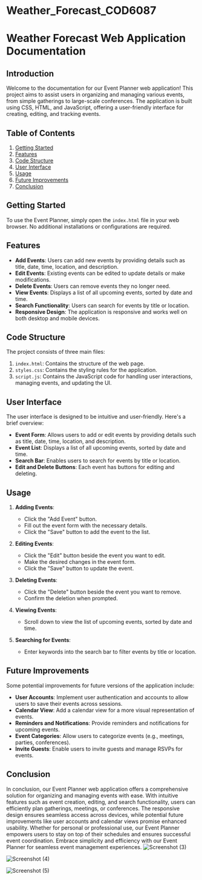 # Weather_Forecast_COD6087
# Weather Forecast Web Application Documentation

## Introduction
Welcome to the documentation for our Event Planner web application! This project aims to assist users in organizing and 
managing various events, from simple gatherings to large-scale conferences. The application is built using CSS, HTML, and JavaScript, offering a 
user-friendly interface for creating, editing, and tracking events.

## Table of Contents
1. [Getting Started](#getting-started)
2. [Features](#features)
3. [Code Structure](#code-structure)
4. [User Interface](#user-interface)
5. [Usage](#usage)
6. [Future Improvements](#future-improvements)
7. [Conclusion](#conclusion)

## Getting Started
To use the Event Planner, simply open the `index.html` file in your web browser. No additional installations or configurations are required.

## Features
- **Add Events**: Users can add new events by providing details such as title, date, time, location, and description.
- **Edit Events**: Existing events can be edited to update details or make modifications.
- **Delete Events**: Users can remove events they no longer need.
- **View Events**: Displays a list of all upcoming events, sorted by date and time.
- **Search Functionality**: Users can search for events by title or location.
- **Responsive Design**: The application is responsive and works well on both desktop and mobile devices.

## Code Structure
The project consists of three main files:
1. `index.html`: Contains the structure of the web page.
2. `styles.css`: Contains the styling rules for the application.
3. `script.js`: Contains the JavaScript code for handling user interactions, managing events, and updating the UI.

## User Interface
The user interface is designed to be intuitive and user-friendly. Here's a brief overview:
- **Event Form**: Allows users to add or edit events by providing details such as title, date, time, location, and description.
- **Event List**: Displays a list of all upcoming events, sorted by date and time.
- **Search Bar**: Enables users to search for events by title or location.
- **Edit and Delete Buttons**: Each event has buttons for editing and deleting.

## Usage
1. **Adding Events**:
   - Click the "Add Event" button.
   - Fill out the event form with the necessary details.
   - Click the "Save" button to add the event to the list.

2. **Editing Events**:
   - Click the "Edit" button beside the event you want to edit.
   - Make the desired changes in the event form.
   - Click the "Save" button to update the event.

3. **Deleting Events**:
   - Click the "Delete" button beside the event you want to remove.
   - Confirm the deletion when prompted.

4. **Viewing Events**:
   - Scroll down to view the list of upcoming events, sorted by date and time.

5. **Searching for Events**:
   - Enter keywords into the search bar to filter events by title or location.

## Future Improvements
Some potential improvements for future versions of the application include:
- **User Accounts**: Implement user authentication and accounts to allow users to save their events across sessions.
- **Calendar View**: Add a calendar view for a more visual representation of events.
- **Reminders and Notifications**: Provide reminders and notifications for upcoming events.
- **Event Categories**: Allow users to categorize events (e.g., meetings, parties, conferences).
- **Invite Guests**: Enable users to invite guests and manage RSVPs for events.

## Conclusion

In conclusion, our Event Planner web application offers a comprehensive solution for organizing and managing events with ease. With 
intuitive features such as event creation, editing, and search functionality, users can efficiently plan gatherings, meetings, or conferences. 
The responsive design ensures seamless access across devices, while potential future improvements like user accounts and calendar views promise 
enhanced usability. Whether for personal or professional use, our Event Planner empowers users to stay on top of their schedules and ensures successful event 
coordination. Embrace simplicity and efficiency with our Event Planner for seamless event management experiences.
![Screenshot (3)](https://github.com/Sravyareddy04/Weather_Forecast_COD6087/assets/162128264/0e3efc75-2b31-4811-9324-7c849c47559c)

![Screenshot (4)](https://github.com/Sravyareddy04/Weather_Forecast_COD6087/assets/162128264/ae2f846d-e14a-47c2-b4b7-e934a30355f6)

![Screenshot (5)](https://github.com/Sravyareddy04/Weather_Forecast_COD6087/assets/162128264/7f7f4ba1-7733-47cb-bf9f-f7ad385ebf0c)


